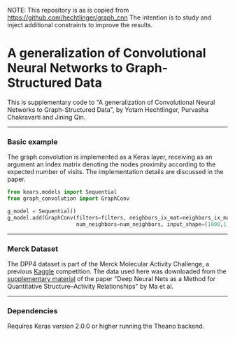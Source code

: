 NOTE: This repository is as is copied from https://github.com/hechtlinger/graph_cnn The intention is to study and inject additional constraints to improve the results.

# A generalization of Convolutional Neural Networks to Graph-Structured Data

This is supplementary code to "A generalization of Convolutional Neural Networks to Graph-Structured Data", by Yotam Hechtlinger, Purvasha Chakravarti and Jining Qin.

------------------

### Basic example
The graph convolution is implemented as a Keras layer, receiving as an argument an index matrix denoting the nodes proximity according to the expected number of visits. The implementation details are discussed in the paper.
```python
from kears.models import Sequential
from graph_convolution import GraphConv

g_model = Sequential()
g_model.add(GraphConv(filters=filters, neighbors_ix_mat=neighbors_ix_mat, 
                      num_neighbors=num_neighbors, input_shape=(1000,1)))
```

------------------

### Merck Dataset
The DPP4 dataset is part of the Merck Molecular Activity Challenge, a previous [Kaggle](https://www.kaggle.com/c/MerckActivity) competition. The data used here was downloaded from the [supplementary material](http://pubs.acs.org/doi/suppl/10.1021/ci500747n) of the paper "Deep Neural Nets as a Method for Quantitative Structure–Activity Relationships" by Ma et al.

------------------

### Dependencies
Requires Keras version 2.0.0 or higher running the Theano backend. 


